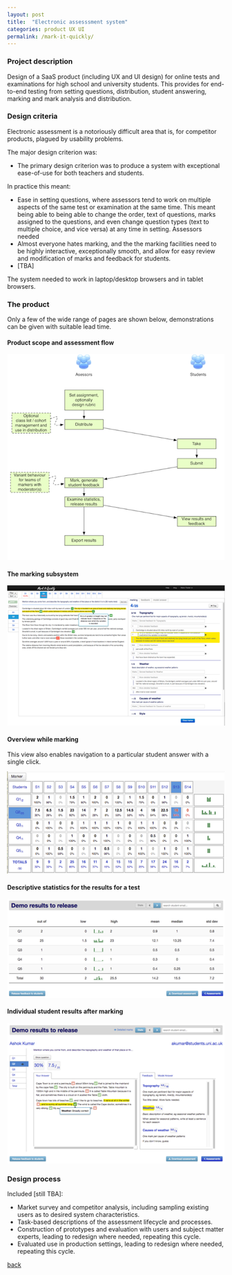```yaml
---
layout: post
title:  "Electronic assesssment system"
categories: product UX UI 
permalink: /mark-it-quickly/
---
```

### Project description 

Design of a SaaS product (including UX and UI design) for online tests and examinations for 
high school and university students. This provides for end-to-end testing from setting questions,
distribution, student answering, marking and mark analysis and distribution.

### Design criteria

Electronic assessment is a notoriously difficult area that is, for competitor products,
plagued by usability problems.

The major design criterion was:
* The primary design criterion was to produce a system with exceptional 
 ease-of-use for both teachers and students. 
 
In practice this meant:
* Ease in setting questions, where assessors tend to work on multiple aspects of the same
 test or examination at the same time. 
 This meant being able to being able to change the order, text of questions, marks 
 assigned to the questions, and even change question types (text to multiple choice, and vice versa)
 at any time in setting. Assessors needed 
* Almost everyone hates marking, and the the marking facilities need to be highly 
 interactive, exceptionally smooth, and allow for 
 easy review and modification of marks and feedback for students.
* \[TBA\]

The system needed to work in laptop/desktop browsers and in tablet browsers.

### The product

Only a few of the wide range of pages are shown below, demonstrations can be given
with suitable lead time.

#### Product scope and assessment flow 


![Overall SaaS flow](/assets/images/miqly/overall-miqly-flow.png)

#### The marking subsystem

![Overall SaaS flow](/assets/images/miqly/miqly-marker.png)

#### Overview while marking

This view also enables navigation to a particular student answer with a single click.
 
![Overall SaaS flow](/assets/images/miqly/overview.png)

#### Descriptive statistics for the results for a test

![Overall SaaS flow](/assets/images/miqly/cohort-overview.png)

#### Individual student results after marking

![Overall SaaS flow](/assets/images/miqly/results-view.png)


### Design process

Included \[still TBA\]:
* Market survey and competitor analysis, including sampling existing users
 as to desired system characteristics.
* Task-based descriptions of the assessment lifecycle and processes. 
* Construction of prototypes and evaluation with users and subject matter experts, 
 leading to redesign where needed, repeating this cycle.
* Evaluated use in production settings,
 leading to redesign where needed, repeating this cycle.

[back](/)
